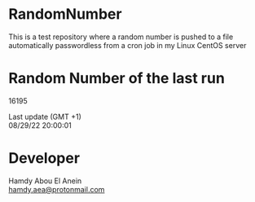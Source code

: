 # RandomNumber    
This is a test repository where a random number is pushed to a file automatically passwordless from a cron job in my Linux CentOS server    
# Random Number of the last run   
16195
      
Last update (GMT +1)    
08/29/22 20:00:01
# Developer    
Hamdy Abou El Anein   
hamdy.aea@protonmail.com
